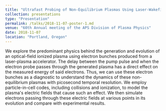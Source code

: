 ```yaml
---
title: "Ultrafast Probing of Non-Equilibrium Plasmas Using Laser-Wakefield-Accelerated Electron Bunches"
collection: presentations
type: "Presentation"
permalink: /talks/2018-11-07-poster-1.md
venue: "60th Annual meeting of the APS Division of Plasma Physics"
date: 2018-11-07
location: "Portland, Oregon"
---
```


We explore the predominant physics behind the generation and evolution of an optical-field ionized plasma using electron bunches produced from a laser-plasma accelerator. The delay between the pump pulse and when the electron probe passes through the generated plasma has a direct effect on the measured energy of said electrons. Thus, we can use these electron bunches as a diagnostic to understand the dynamics of these non-equilibrium plasmas with picosecond temporal resolution. We employ particle-in-cell codes, including collisions and ionization, to model the plasma's electric fields that cause such an effect. We then simulate electrons passing through these electric fields at various points in its evolution and compare with experimental results.
